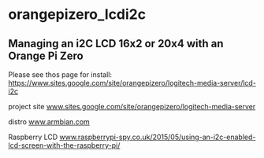 # orangepizero_lcdi2c
Managing an i2C LCD 16x2 or 20x4 with an Orange Pi Zero
----
Please see thos page for install:
https://www.sites.google.com/site/orangepizero/logitech-media-server/lcd-i2c 

project site    www.sites.google.com/site/orangepizero/logitech-media-server

distro          www.armbian.com

Raspberry LCD   www.raspberrypi-spy.co.uk/2015/05/using-an-i2c-enabled-lcd-screen-with-the-raspberry-pi/

